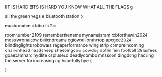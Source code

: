 IIT IS HARD
BITS IS HARD
YOU KNOW WHAT
ALL THE FLAGS g

all the green vegs e
bluetooth station p

music staion o
bits>iit ? o

roomnumber         2109
rememberthename
mynameisram
rcbforthewin2024
messiwronaldow
billiondreams
cglowstillonthetop
apogee2024
blindinglights
robowars
ragaperformance
wingietrip
compreincoming
chaironhead
headsheep
sheepingcow
cowdog
doflin
fein
football
28lacfees
goaexamhard
hydlite
cspluseco
deadlycombo
mnssoon
dingdong
hacking
the 
server
for
increasing
cg
hopefully
bye
{


}
